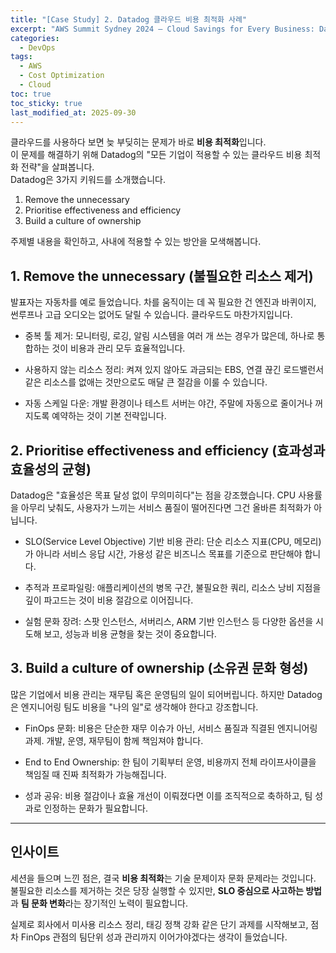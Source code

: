 ```yaml
---
title: "[Case Study] 2. Datadog 클라우드 비용 최적화 사례"
excerpt: "AWS Summit Sydney 2024 – Cloud Savings for Every Business: Datadog’s Guide to Cost Optimisation 세션 정리"
categories:
  - DevOps
tags:
  - AWS
  - Cost Optimization
  - Cloud
toc: true
toc_sticky: true
last_modified_at: 2025-09-30
---
```


클라우드를 사용하다 보면 늦 부딪히는 문제가 바로 **비용 최적화**입니다.  
이 문제를 해결하기 위해 Datadog의 "모든 기업이 적용할 수 있는 클라우드 비용 최적화 전략"을 살펴봅니다.  
Datadog은 3가지 키워드를 소개했습니다.

1. Remove the unnecessary
2. Prioritise effectiveness and efficiency
3. Build a culture of ownership

주제별 내용을 확인하고, 사내에 적용할 수 있는 방안을 모색해봅니다.

## 1. Remove the unnecessary (불필요한 리소스 제거)
발표자는 자동차를 예로 들었습니다. 차를 움직이는 데 꼭 필요한 건 엔진과 바퀴이지, 썬루프나 고급 오디오는 없어도 달릴 수 있습니다. 클라우드도 마찬가지입니다.

- 중복 툴 제거: 모니터링, 로깅, 알림 시스템을 여러 개 쓰는 경우가 많은데, 하나로 통합하는 것이 비용과 관리 모두 효율적입니다.

- 사용하지 않는 리소스 정리: 켜져 있지 않아도 과금되는 EBS, 연결 끊긴 로드밸런서 같은 리소스를 없애는 것만으로도 매달 큰 절감을 이룰 수 있습니다.

- 자동 스케일 다운: 개발 환경이나 테스트 서버는 야간, 주말에 자동으로 줄이거나 꺼지도록 예약하는 것이 기본 전략입니다.

## 2. Prioritise effectiveness and efficiency (효과성과 효율성의 균형)
Datadog은 "효율성은 목표 달성 없이 무의미히다"는 점을 강조했습니다. CPU 사용률을 아무리 낮춰도, 사용자가 느끼는 서비스 품질이 떨어진다면 그건 올바른 최적화가 아닙니다.

- SLO(Service Level Objective) 기반 비용 관리: 단순 리소스 지표(CPU, 메모리)가 아니라 서비스 응답 시간, 가용성 같은 비즈니스 목표를 기준으로 판단해야 합니다.

- 추적과 프로파일링: 애플리케이션의 병목 구간, 불필요한 쿼리, 리소스 낭비 지점을 깊이 파고드는 것이 비용 절감으로 이어집니다.

- 실험 문화 장려: 스팟 인스턴스, 서버리스, ARM 기반 인스턴스 등 다양한 옵션을 시도해 보고, 성능과 비용 균형을 찾는 것이 중요합니다.

## 3. Build a culture of ownership (소유권 문화 형성)
많은 기업에서 비용 관리는 재무팀 혹은 운영팀의 일이 되어버립니다. 하지만 Datadog은 엔지니어링 팀도 비용을 "나의 일"로 생각해야 한다고 강조합니다.

- FinOps 문화: 비용은 단순한 재무 이슈가 아닌, 서비스 품질과 직결된 엔지니어링 과제. 개발, 운영, 재무팀이 함께 책임져야 합니다.

- End to End Ownership: 한 팀이 기획부터 운영, 비용까지 전체 라이프사이클을 책임질 때 진짜 최적화가 가능해집니다.

- 성과 공유: 비용 절감이나 효율 개선이 이뤄졌다면 이를 조직적으로 축하하고, 팀 성과로 인정하는 문화가 필요합니다.

---

## 인사이트
세션을 들으며 느낀 점은, 결국 **비용 최적화**는 기술 문제이자 문화 문제라는 것입니다.  
불필요한 리소스를 제거하는 것은 당장 실행할 수 있지만, **SLO 중심으로 사고하는 방법**과 **팀 문화 변화**라는 장기적인 노력이 필요합니다.

실제로 회사에서 미사용 리소스 정리, 태깅 정책 강화 같은 단기 과제를 시작해보고, 점차 FinOps 관점의 팀단위 성과 관리까지 이어가야겠다는 생각이 들었습니다.

